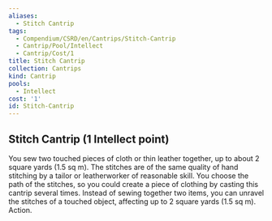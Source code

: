 ```yaml
---
aliases:
  - Stitch Cantrip
tags:
  - Compendium/CSRD/en/Cantrips/Stitch-Cantrip
  - Cantrip/Pool/Intellect
  - Cantrip/Cost/1
title: Stitch Cantrip
collection: Cantrips
kind: Cantrip
pools:
  - Intellect
cost: '1'
id: Stitch-Cantrip
---
```

## Stitch Cantrip  (1 Intellect point)  
You sew two touched pieces of cloth or thin leather together, up to about 2 square yards (1.5 sq m). The stitches are of the same quality of hand stitching by a tailor or leatherworker of reasonable skill. You choose the path of the stitches, so you could create a piece of clothing by casting this cantrip several times. Instead of sewing together two items, you can unravel the stitches of a touched object, affecting up to 2 square yards (1.5 sq m). Action.  
  
  
